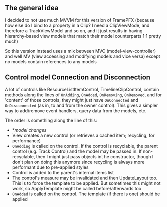 ## The general idea
I decided to not use much MVVM for this version of FramePFX (because how 
else do I bind to a property in a Clip? I need a ClipViewMode, and therefore 
a TrackViewModel and so on, and it just results in having hierarchy-based 
view models that match their model counterparts 1:1 pretty much)

So this version instead uses a mix between MVC (model-view-controller) and 
well MV (view accessing and modifying models and vice versa) except no models 
contain references to any models

## Control model Connection and Disconnection
A lot of controls like ResourceListItemControl, TimelineClipControl, contain
methods along the lines of `OnAdding`, `OnAdded`, `OnRemoving`, `OnRemoved`, and 
for 'content' of those controls, they might just have `OnConnected` and `OnDisconnected`
(as in, to and from the owner control). This gives a simpler way to add/remove event handlers, 
query data from the models, etc.

The order is something along the line of this: 
- **model changes*
- View creates a new control (or retrieves a cached item; recycling, for performance)
- `OnAdding` is called on the control. If the control is recyclable, the parent control (e.g. Track Control) 
  and the model may be passed in. If non-recyclable, then I might just pass objects int he constructor, though 
  I don't plan on doing this anymore since recycling is always more performant due to pre-applied styles
- Control is added to the parent's internal items list
- The control's measure may be invalidated and then UpdateLayout too. This is to force the template to be applied. But
  sometimes this might not work, so ApplyTemplate might be called before/afterwards too
- `OnAdded` is called on the control. The template  (if there is one) should be applied

